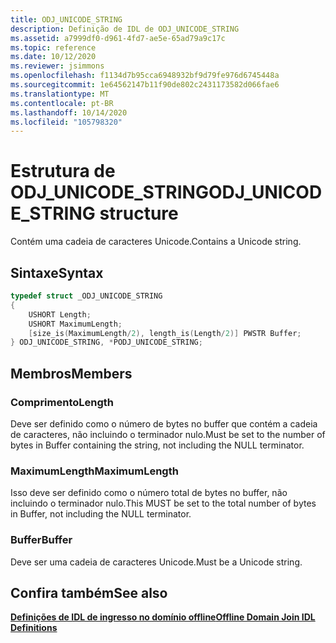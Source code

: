 ```yaml
---
title: ODJ_UNICODE_STRING
description: Definição de IDL de ODJ_UNICODE_STRING
ms.assetid: a7999df0-d961-4fd7-ae5e-65ad79a9c17c
ms.topic: reference
ms.date: 10/12/2020
ms.reviewer: jsimmons
ms.openlocfilehash: f1134d7b95cca6948932bf9d79fe976d6745448a
ms.sourcegitcommit: 1e64562147b11f90de802c2431173582d066fae6
ms.translationtype: MT
ms.contentlocale: pt-BR
ms.lasthandoff: 10/14/2020
ms.locfileid: "105798320"
---
```

# <a name="odj_unicode_string-structure"></a><span data-ttu-id="40ecf-103">Estrutura de ODJ_UNICODE_STRING</span><span class="sxs-lookup"><span data-stu-id="40ecf-103">ODJ_UNICODE_STRING structure</span></span>

<span data-ttu-id="40ecf-104">Contém uma cadeia de caracteres Unicode.</span><span class="sxs-lookup"><span data-stu-id="40ecf-104">Contains a Unicode string.</span></span>

## <a name="syntax"></a><span data-ttu-id="40ecf-105">Sintaxe</span><span class="sxs-lookup"><span data-stu-id="40ecf-105">Syntax</span></span>

```C++
typedef struct _ODJ_UNICODE_STRING
{
    USHORT Length;
    USHORT MaximumLength;
    [size_is(MaximumLength/2), length_is(Length/2)] PWSTR Buffer;
} ODJ_UNICODE_STRING, *PODJ_UNICODE_STRING;
```

## <a name="members"></a><span data-ttu-id="40ecf-106">Membros</span><span class="sxs-lookup"><span data-stu-id="40ecf-106">Members</span></span>

### <a name="length"></a><span data-ttu-id="40ecf-107">Comprimento</span><span class="sxs-lookup"><span data-stu-id="40ecf-107">Length</span></span>

<span data-ttu-id="40ecf-108">Deve ser definido como o número de bytes no buffer que contém a cadeia de caracteres, não incluindo o terminador nulo.</span><span class="sxs-lookup"><span data-stu-id="40ecf-108">Must be set to the number of bytes in Buffer containing the string, not including the NULL terminator.</span></span>

### <a name="maximumlength"></a><span data-ttu-id="40ecf-109">MaximumLength</span><span class="sxs-lookup"><span data-stu-id="40ecf-109">MaximumLength</span></span>

<span data-ttu-id="40ecf-110">Isso deve ser definido como o número total de bytes no buffer, não incluindo o terminador nulo.</span><span class="sxs-lookup"><span data-stu-id="40ecf-110">This MUST be set to the total number of bytes in Buffer, not including the NULL terminator.</span></span>

### <a name="buffer"></a><span data-ttu-id="40ecf-111">Buffer</span><span class="sxs-lookup"><span data-stu-id="40ecf-111">Buffer</span></span>

<span data-ttu-id="40ecf-112">Deve ser uma cadeia de caracteres Unicode.</span><span class="sxs-lookup"><span data-stu-id="40ecf-112">Must be a Unicode string.</span></span>

## <a name="see-also"></a><span data-ttu-id="40ecf-113">Confira também</span><span class="sxs-lookup"><span data-stu-id="40ecf-113">See also</span></span>

[<span data-ttu-id="40ecf-114">**Definições de IDL de ingresso no domínio offline**</span><span class="sxs-lookup"><span data-stu-id="40ecf-114">**Offline Domain Join IDL Definitions**</span></span>](odj-idl.md)
